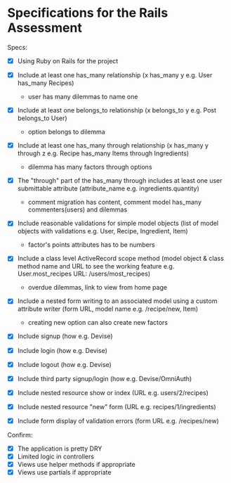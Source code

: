 # Specifications for the Rails Assessment

Specs:
- [x] Using Ruby on Rails for the project
- [x] Include at least one has_many relationship (x has_many y e.g. User has_many Recipes) 
    - user has many dilemmas to name one

- [x] Include at least one belongs_to relationship (x belongs_to y e.g. Post belongs_to User)
    - option belongs to dilemma

- [x] Include at least one has_many through relationship (x has_many y through z e.g. Recipe has_many Items through Ingredients)
    - dilemma has many factors through options

- [x] The "through" part of the has_many through includes at least one user submittable attribute (attribute_name e.g. ingredients.quantity)
    - comment migration has content, comment model has_many commenters(users) and dilemmas

- [x] Include reasonable validations for simple model objects (list of model objects with validations e.g. User, Recipe, Ingredient, Item)
    - factor's points attributes has to be numbers

- [x] Include a class level ActiveRecord scope method (model object & class method name and URL to see the working feature e.g. User.most_recipes URL: /users/most_recipes)
    - overdue dilemmas, link to view from home page

- [x] Include a nested form writing to an associated model using a custom attribute writer (form URL, model name e.g. /recipe/new, Item)
    - creating new option can also create new factors

- [x] Include signup (how e.g. Devise)
- [x] Include login (how e.g. Devise)
- [x] Include logout (how e.g. Devise)
- [x] Include third party signup/login (how e.g. Devise/OmniAuth)
- [x] Include nested resource show or index (URL e.g. users/2/recipes)
- [x] Include nested resource "new" form (URL e.g. recipes/1/ingredients)
- [x] Include form display of validation errors (form URL e.g. /recipes/new)

Confirm:
- [x] The application is pretty DRY
- [x] Limited logic in controllers
- [x] Views use helper methods if appropriate
- [x] Views use partials if appropriate
